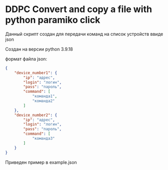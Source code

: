 # DDPC  Convert and copy a file with python paramiko click

Данный скрипт создан для передачи команд на список устройств ввиде json

Создан на версии python 3.9.18

формат файла json:

```json
{
    "device_number1": {
        "ip": "адрес",
        "login": "логин",
        "pass": "пароль",
        "command": [
            "команда1",
            "команда2"
        ]
    },
    "device_number2": {
        "ip": "адрес",
        "login": "логин",
        "pass": "пароль",
        "command": [
            "команда3"
        ]
    }
}
```

Приведен пример в example.json
